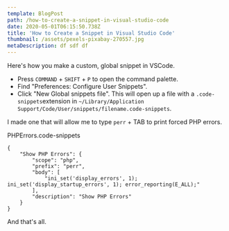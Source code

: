 ```yaml
---
template: BlogPost
path: /how-to-create-a-snippet-in-visual-studio-code
date: 2020-05-01T06:15:50.738Z
title: 'How to Create a Snippet in Visual Studio Code'
thumbnail: /assets/pexels-pixabay-270557.jpg
metaDescription: df sdf df
---
```


Here's how you make a custom, global snippet in VSCode.

-   Press `COMMAND` + `SHIFT` + `P` to open the command palette.
-   Find "Preferences: Configure User Snippets".
-   Click "New Global snippets file". This will open up a file with a `.code-snippets`extension in `~/Library/Application Support/Code/User/snippets/filename.code-snippets`.

I made one that will allow me to type `perr` + TAB to print forced PHP errors.

PHPErrors.code-snippets

```
{
	"Show PHP Errors": {
		"scope": "php",
		"prefix": "perr",
		"body": [
			"ini_set('display_errors', 1); ini_set('display_startup_errors', 1); error_reporting(E_ALL);"
		],
		"description": "Show PHP Errors"
	}
}
```

And that's all.